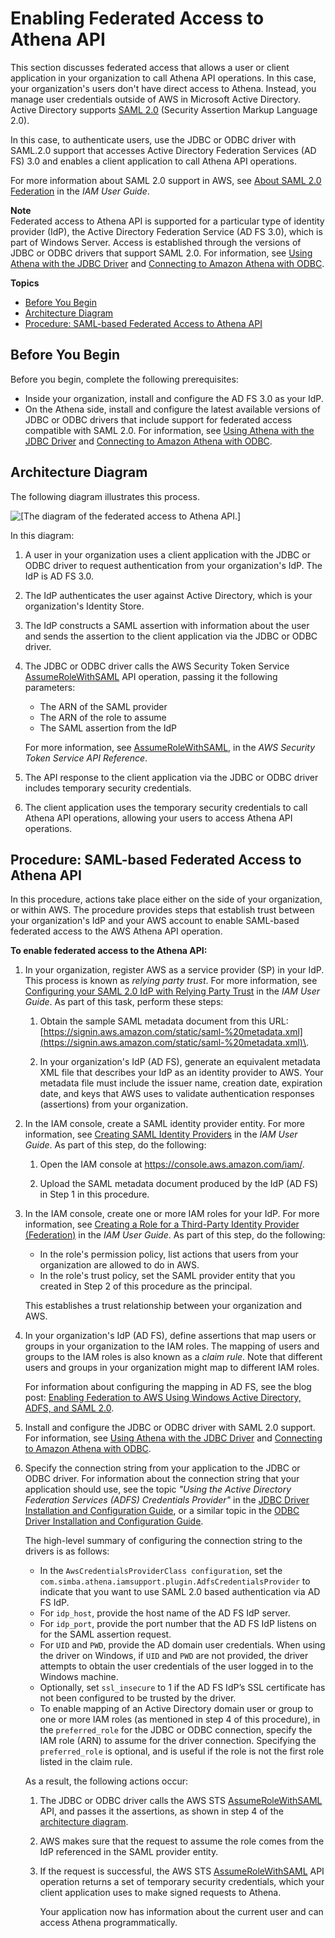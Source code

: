 # Enabling Federated Access to Athena API<a name="access-federation-saml"></a>

This section discusses federated access that allows a user or client application in your organization to call Athena API operations\. In this case, your organization's users don't have direct access to Athena\. Instead, you manage user credentials outside of AWS in Microsoft Active Directory\. Active Directory supports [SAML 2\.0](https://wiki.oasis-open.org/security) \(Security Assertion Markup Language 2\.0\)\.

In this case, to authenticate users, use the JDBC or ODBC driver with SAML\.2\.0 support that accesses Active Directory Federation Services \(AD FS\) 3\.0 and enables a client application to call Athena API operations\.

For more information about SAML 2\.0 support in AWS, see [About SAML 2\.0 Federation](https://docs.aws.amazon.com/IAM/latest/UserGuide/id_roles_providers_saml.html) in the *IAM User Guide*\. 

**Note**  
Federated access to Athena API is supported for a particular type of identity provider \(IdP\), the Active Directory Federation Service \(AD FS 3\.0\), which is part of Windows Server\. Access is established through the versions of JDBC or ODBC drivers that support SAML 2\.0\. For information, see [Using Athena with the JDBC Driver](connect-with-jdbc.md) and [Connecting to Amazon Athena with ODBC](connect-with-odbc.md)\.

**Topics**
+ [Before You Begin](#access-federation-before-you-begin)
+ [Architecture Diagram](#access-federation-diagram)
+ [Procedure: SAML\-based Federated Access to Athena API](#access-federation-procedure)

## Before You Begin<a name="access-federation-before-you-begin"></a>

 Before you begin, complete the following prerequisites: 
+ Inside your organization, install and configure the AD FS 3\.0 as your IdP\.
+ On the Athena side, install and configure the latest available versions of JDBC or ODBC drivers that include support for federated access compatible with SAML 2\.0\. For information, see [Using Athena with the JDBC Driver](connect-with-jdbc.md) and [Connecting to Amazon Athena with ODBC](connect-with-odbc.md)\.

## Architecture Diagram<a name="access-federation-diagram"></a>

The following diagram illustrates this process\.

![\[The diagram of the federated access to Athena API.\]](http://docs.aws.amazon.com/athena/latest/ug/images/athena-saml-based-federation.png)

In this diagram:

1. A user in your organization uses a client application with the JDBC or ODBC driver to request authentication from your organization's IdP\. The IdP is AD FS 3\.0\.

1. The IdP authenticates the user against Active Directory, which is your organization's Identity Store\.

1. The IdP constructs a SAML assertion with information about the user and sends the assertion to the client application via the JDBC or ODBC driver\.

1. The JDBC or ODBC driver calls the AWS Security Token Service [AssumeRoleWithSAML](https://docs.aws.amazon.com/STS/latest/APIReference/API_AssumeRoleWithSAML.html) API operation, passing it the following parameters:
   + The ARN of the SAML provider
   + The ARN of the role to assume
   + The SAML assertion from the IdP

   For more information, see [AssumeRoleWithSAML](https://docs.aws.amazon.com/STS/latest/APIReference/API_AssumeRoleWithSAML.html), in the *AWS Security Token Service API Reference*\.

1. The API response to the client application via the JDBC or ODBC driver includes temporary security credentials\.

1. The client application uses the temporary security credentials to call Athena API operations, allowing your users to access Athena API operations\.

## Procedure: SAML\-based Federated Access to Athena API<a name="access-federation-procedure"></a>

In this procedure, actions take place either on the side of your organization, or within AWS\. The procedure provides steps that establish trust between your organization's IdP and your AWS account to enable SAML\-based federated access to the AWS Athena API operation\.

**To enable federated access to the Athena API:**

1. In your organization, register AWS as a service provider \(SP\) in your IdP\. This process is known as *relying party trust*\. For more information, see [Configuring your SAML 2\.0 IdP with Relying Party Trust](https://docs.aws.amazon.com/IAM/latest/UserGuide/id_roles_providers_create_saml_relying-party.html) in the *IAM User Guide*\. As part of this task, perform these steps:

   1. Obtain the sample SAML metadata document from this URL: [https://signin.aws.amazon.com/static/saml-%20metadata.xml](https://signin.aws.amazon.com/static/saml-%20metadata.xml)\.

   1. In your organization's IdP \(AD FS\), generate an equivalent metadata XML file that describes your IdP as an identity provider to AWS\. Your metadata file must include the issuer name, creation date, expiration date, and keys that AWS uses to validate authentication responses \(assertions\) from your organization\. 

1. In the IAM console, create a SAML identity provider entity\. For more information, see [Creating SAML Identity Providers](https://docs.aws.amazon.com/IAM/latest/UserGuide/id_roles_providers_create_saml.html) in the *IAM User Guide*\. As part of this step, do the following: 

   1. Open the IAM console at [https://console\.aws\.amazon\.com/iam/](https://console.aws.amazon.com/iam/)\.

   1. Upload the SAML metadata document produced by the IdP \(AD FS\) in Step 1 in this procedure\. 

1. In the IAM console, create one or more IAM roles for your IdP\. For more information, see [Creating a Role for a Third\-Party Identity Provider \(Federation\)](https://docs.aws.amazon.com/IAM/latest/UserGuide/id_roles_create_for-idp.html) in the *IAM User Guide*\. As part of this step, do the following: 
   + In the role's permission policy, list actions that users from your organization are allowed to do in AWS\. 
   + In the role's trust policy, set the SAML provider entity that you created in Step 2 of this procedure as the principal\. 

   This establishes a trust relationship between your organization and AWS\.

1. In your organization's IdP \(AD FS\), define assertions that map users or groups in your organization to the IAM roles\. The mapping of users and groups to the IAM roles is also known as a *claim rule*\. Note that different users and groups in your organization might map to different IAM roles\. 

   For information about configuring the mapping in AD FS, see the blog post: [Enabling Federation to AWS Using Windows Active Directory, ADFS, and SAML 2\.0](https://aws.amazon.com/blogs/security/enabling-federation-to-aws-using-windows-active-directory-adfs-and-saml-2-0/)\.

1. Install and configure the JDBC or ODBC driver with SAML 2\.0 support\. For information, see [Using Athena with the JDBC Driver](connect-with-jdbc.md) and [Connecting to Amazon Athena with ODBC](connect-with-odbc.md)\.

1. Specify the connection string from your application to the JDBC or ODBC driver\. For information about the connection string that your application should use, see the topic *"Using the Active Directory Federation Services \(ADFS\) Credentials Provider"* in the [ JDBC Driver Installation and Configuration Guide](https://s3.amazonaws.com/athena-downloads/drivers/JDBC/SimbaAthenaJDBC_2.0.6/docs/Simba+Athena+JDBC+Driver+Install+and+Configuration+Guide.pdf), or a similar topic in the [ODBC Driver Installation and Configuration Guide](https://s3.amazonaws.com/athena-downloads/drivers/ODBC/SimbaAthenaODBC_1.0.4/Simba+Athena+ODBC+Install+and+Configuration+Guide.pdf)\.

   The high\-level summary of configuring the connection string to the drivers is as follows:
   + In the `AwsCredentialsProviderClass configuration`, set the `com.simba.athena.iamsupport.plugin.AdfsCredentialsProvider` to indicate that you want to use SAML 2\.0 based authentication via AD FS IdP\. 
   + For `idp_host`, provide the host name of the AD FS IdP server\.
   + For `idp_port`, provide the port number that the AD FS IdP listens on for the SAML assertion request\.
   + For `UID` and `PWD`, provide the AD domain user credentials\. When using the driver on Windows, if `UID` and `PWD` are not provided, the driver attempts to obtain the user credentials of the user logged in to the Windows machine\.
   + Optionally, set `ssl_insecure` to 1 if the AD FS IdP’s SSL certificate has not been configured to be trusted by the driver\.
   + To enable mapping of an Active Directory domain user or group to one or more IAM roles \(as mentioned in step 4 of this procedure\), in the `preferred_role` for the JDBC or ODBC connection, specify the IAM role \(ARN\) to assume for the driver connection\. Specifying the `preferred_role` is optional, and is useful if the role is not the first role listed in the claim rule\.

   As a result, the following actions occur:

   1. The JDBC or ODBC driver calls the AWS STS [AssumeRoleWithSAML](https://docs.aws.amazon.com/STS/latest/APIReference/API_AssumeRoleWithSAML.html) API, and passes it the assertions, as shown in step 4 of the [architecture diagram](#access-federation-diagram)\. 

   1. AWS makes sure that the request to assume the role comes from the IdP referenced in the SAML provider entity\. 

   1. If the request is successful, the AWS STS [AssumeRoleWithSAML](https://docs.aws.amazon.com/STS/latest/APIReference/API_AssumeRoleWithSAML.html) API operation returns a set of temporary security credentials, which your client application uses to make signed requests to Athena\. 

      Your application now has information about the current user and can access Athena programmatically\. 